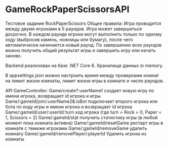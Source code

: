 # GameRockPaperScissorsAPI
Тестовое задание RockPaperScissors
Общие правила:
Игра проводится между двумя игроками в 5 раундов. Игра может завершиться досрочно. В каждом раунде игроки могут выполнить только по одному ходу (выбросив камень, ножницы или бумагу), после чего автоматически начинается новый раунд. По завершению всех раундов можно получить общий результат игры и завершить игру или начать заново.

Backend реализован на базе .NET Core 6. Хранилище данных in memory.

В appsettings.json можно настроить время между проверками комнат на лимит жизни комнаты, лимит жизни игры в комнате и число раундов. 

API GameController:
Game/create?:userName1 создает новую игру по имени игрока, возвращает id игрока и игры
Game/:gameId/join/:userName2&:isBot подключает второго игрока или бота по коду игры и имени игрока и возвращает id игрока
Game/:gameId/user/:userId/:turn ход игрока (где turn = Rock = 0, Paper = 1, Scissors = 2)
Game/:gameId/stat получить статистику игры (в любой момент пока комната активна)
Game/:gameId/resetGame рестарт игры в комнате с темиже игроками
Game/:gameId/removeGame удалить комнату
Game/:gameId/removePlayer/:playerId Удалить игрока из комнаты
